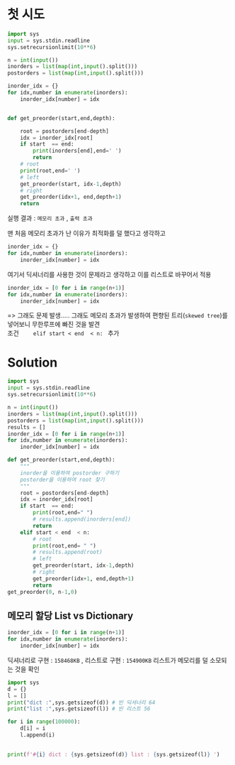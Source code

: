 # 첫 시도
``` python
import sys
input = sys.stdin.readline
sys.setrecursionlimit(10**6)

n = int(input())
inorders = list(map(int,input().split()))
postorders = list(map(int,input().split()))

inorder_idx = {}
for idx,number in enumerate(inorders):
    inorder_idx[number] = idx


def get_preorder(start,end,depth):

    root = postorders[end-depth]
    idx = inorder_idx[root]
    if start  == end:
        print(inorders[end],end=' ')
        return 
    # root 
    print(root,end=' ')
    # left 
    get_preorder(start, idx-1,depth)
    # right
    get_preorder(idx+1, end,depth+1)
    return 
```
실행 결과 : `메모리 초과` , `출력 초과`

맨 처음 메모리 초과가 난 이유가 최적화를 덜 했다고 생각하고
``` python
inorder_idx = {}
for idx,number in enumerate(inorders):
    inorder_idx[number] = idx
```
여기서 딕셔너리를 사용한 것이 문제라고 생각하고 이를 리스트로 바꾸어서 적용  
``` python
inorder_idx = [0 for i in range(n+1)]
for idx,number in enumerate(inorders):
    inorder_idx[number] = idx
```

=> 그래도 문제 발생.....
그래도 메모리 초과가 발생하여 편향된 트리(`skewed tree`)를 넣어보니 무한루프에 빠진 것을 발견  
조건 `     elif start < end  < n:  ` 추가 


# Solution
``` python
import sys
input = sys.stdin.readline
sys.setrecursionlimit(10**6)

n = int(input())
inorders = list(map(int,input().split()))
postorders = list(map(int,input().split()))
results = []
inorder_idx = [0 for i in range(n+1)]
for idx,number in enumerate(inorders):
    inorder_idx[number] = idx

def get_preorder(start,end,depth):
    """
    inorder을 이용하여 postorder 구하기
    postorder을 이용하여 root 찾기
    """
    root = postorders[end-depth]
    idx = inorder_idx[root]
    if start  == end:
        print(root,end=" ")
        # results.append(inorders[end])
        return 
    elif start < end  < n:
        # root 
        print(root,end= " ")
        # results.append(root)
        # left 
        get_preorder(start, idx-1,depth)
        # right
        get_preorder(idx+1, end,depth+1)
        return 
get_preorder(0, n-1,0)
```
## 메모리 할당 List vs Dictionary
``` python
inorder_idx = [0 for i in range(n+1)]
for idx,number in enumerate(inorders):
    inorder_idx[number] = idx
```
딕셔너리로 구현 : `158468KB` , 리스트로 구현 : `154900KB`
리스트가 메모리를 덜 소모되는 것을 확인
``` python
import sys
d = {}
l = []
print("dict :",sys.getsizeof(d)) # 빈 딕셔너리 64
print("list :",sys.getsizeof(l)) # 빈 리스트 56

for i in range(100000):
    d[i] = i
    l.append(i)
    

print(f'#{i} dict : {sys.getsizeof(d)} list : {sys.getsizeof(l)} ')
```


